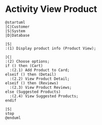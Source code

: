 # Activity View Product

```plantuml
@startuml
|C|Customer
|S|System
|D|Database

|S|
:(1) Display product info (Product View);

|C|
:(2) Choose options;
if () then (Cart)
  :(2.1) Add Product to Card;
elseif () then (Detail)
  :(2.2) View Product Detail;
elseif () then (Reviews)
  :(2.3) View Product Reviews;
else (Suggested Products)
  :(2.4) View Suggested Products;
endif

|S|
stop
@enduml
```

<!-- diagram id="activity-view-product-view-product" -->
